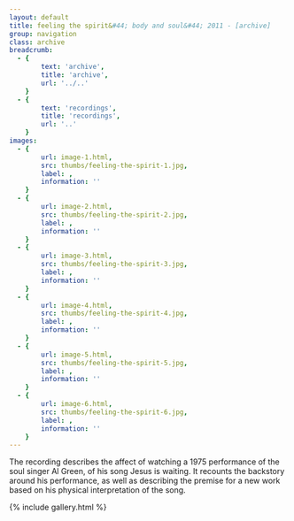 ```yaml
---
layout: default
title: feeling the spirit&#44; body and soul&#44; 2011 - [archive]
group: navigation
class: archive
breadcrumb:
  - {
  		text: 'archive',
  		title: 'archive',
  		url: '../..'
	}
  - {
  		text: 'recordings',
  		title: 'recordings',
  		url: '..'
	}
images:
  - {
		url: image-1.html, 
		src: thumbs/feeling-the-spirit-1.jpg,
		label: ,
		information: ''
	}
  - {
		url: image-2.html, 
		src: thumbs/feeling-the-spirit-2.jpg,
		label: ,
		information: ''
	}
  - {
		url: image-3.html, 
		src: thumbs/feeling-the-spirit-3.jpg,
		label: ,
		information: ''
	}
  - {
		url: image-4.html, 
		src: thumbs/feeling-the-spirit-4.jpg,
		label: ,
		information: ''
	}
  - {
		url: image-5.html, 
		src: thumbs/feeling-the-spirit-5.jpg,
		label: ,
		information: ''
	}
  - {
		url: image-6.html, 
		src: thumbs/feeling-the-spirit-6.jpg,
		label: ,
		information: ''
	}
---
```


The recording describes the affect of watching a 1975 performance of the soul singer Al Green, of his song Jesus is waiting. It recounts the backstory around his performance, as well as describing the premise for a new work based on his physical interpretation of the song.

{% include gallery.html %}
